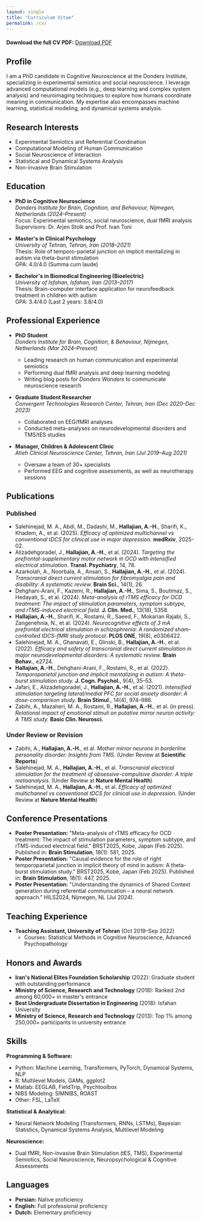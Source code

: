 ```yaml
---
layout: single
title: "Curriculum Vitae"
permalink: /cv/
---
```





<div style="margin-bottom: 20px;"></div>

**Download the full CV PDF:** [Download PDF](/files/cv.pdf)

## Profile

I am a PhD candidate in Cognitive Neuroscience at the Donders Institute, specializing in experimental semiotics and social neuroscience. I leverage advanced computational models (e.g., deep learning and complex system analysis) and neuroimaging techniques to explore how humans coordinate meaning in communication. My expertise also encompasses machine learning, statistical modeling, and dynamical systems analysis.


## Research Interests

- Experimental Semiotics and Referential Coordination  
- Computational Modeling of Human Communication  
- Social Neuroscience of Interaction  
- Statistical and Dynamical Systems Analysis  
- Non-invasive Brain Stimulation  

## Education

- **PhD in Cognitive Neuroscience**  
  *Donders Institute for Brain, Cognition, and Behaviour, Nijmegen, Netherlands (2024–Present)*  
  Focus: Experimental semiotics, social neuroscience, dual fMRI analysis  
  Supervisors: Dr. Arjen Stolk and Prof. Ivan Toni

- **Master's in Clinical Psychology**  
  *University of Tehran, Tehran, Iran (2018–2021)*  
  Thesis: Role of temporo-parietal junction on implicit mentalizing in autism via theta-burst stimulation  
  GPA: 4.0/4.0 (Summa cum laude)

- **Bachelor's in Biomedical Engineering (Bioelectric)**  
  *University of Isfahan, Isfahan, Iran (2013–2017)*  
  Thesis: Brain-computer interface application for neurofeedback treatment in children with autism  
  GPA: 3.4/4.0 (Last 2 years: 3.8/4.0)

## Professional Experience

- **PhD Student**  
  *Donders Institute for Brain, Cognition, & Behaviour, Nijmegen, Netherlands (Mar 2024–Present)*  
  - Leading research on human communication and experimental semiotics  
  - Performing dual fMRI analysis and deep learning modeling  
  - Writing blog posts for *Donders Wonders* to communicate neuroscience research

- **Graduate Student Researcher**  
  *Convergent Technologies Research Center, Tehran, Iran (Dec 2020–Dec 2023)*  
  - Collaborated on EEG/fMRI analyses  
  - Conducted meta-analyses on neurodevelopmental disorders and TMS/tES studies

- **Manager, Children & Adolescent Clinic**  
  *Atieh Clinical Neuroscience Center, Tehran, Iran (Jul 2019–Aug 2021)*  
  - Oversaw a team of 30+ specialists  
  - Performed EEG and cognitive assessments, as well as neurotherapy sessions

## Publications

### Published
- Salehinejad, M. A., Abdi, M., Dadashi, M., **Hallajian, A.-H.**, Sharifi, K., Khadem, A., et al. (2025). *Efficacy of optimized multichannel vs conventional tDCS for clinical use in major depression.* **medRxiv**, 2025-02.
- Alizadehgoradel, J., **Hallajian, A.-H.**, et al. (2024). *Targeting the prefrontal-supplementary motor network in OCD with intensified electrical stimulation.* **Transl. Psychiatry**, 14, 78.
- Azarkolah, A., Noorbala, A., Ansari, S., **Hallajian, A.-H.**, et al. (2024). *Transcranial direct current stimulation for fibromyalgia pain and disability: A systematic review.* **Brain Sci.**, 14(1), 26.
- Dehghani-Arani, F., Kazemi, R., **Hallajian, A.-H.**, Sima, S., Boutimaz, S., Hedayati, S., et al. (2024). *Meta-analysis of rTMS efficacy for OCD treatment: The impact of stimulation parameters, symptom subtype, and rTMS-induced electrical field.* **J. Clin. Med.**, 13(18), 5358.
- **Hallajian, A.-H.**, Sharifi, K., Rostami, R., Saeed, F., Mokarian Rajabi, S., Zangenehnia, N., et al. (2024). *Neurocognitive effects of 3 mA prefrontal electrical stimulation in schizophrenia: A randomized sham-controlled tDCS-fMRI study protocol.* **PLOS ONE**, 19(8), e0306422.
- Salehinejad, M. A., Ghanavati, E., Glinski, B., **Hallajian, A.-H.**, et al. (2022). *Efficacy and safety of transcranial direct current stimulation in major neurodevelopmental disorders: A systematic review.* **Brain Behav.**, e2724.
- **Hallajian, A.-H.**, Dehghani-Arani, F., Rostami, R., et al. (2022). *Temporoparietal junction and implicit mentalizing in autism: A theta-burst stimulation study.* **J. Cogn. Psychol.**, 9(4), 35–53.
- Jafari, E., Alizadehgoradel, J., **Hallajian, A.-H.**, et al. (2021). *Intensified stimulation targeting lateral/medial PFC for social anxiety disorder: A dose-comparison study.* **Brain Stimul.**, 14(4), 974–986.
- Zabihi, A., Mazaheri, M. A., Rostami, R., **Hallajian, A.-H.**, et al. (in press). *Relational impact of emotional stimuli on putative mirror neuron activity: A TMS study.* **Basic Clin. Neurosci.**

### Under Review or Revision
- Zabihi, A., **Hallajian, A.-H.**, et al. *Mother mirror neurons in borderline personality disorder: Insights from TMS.* (Under Review at **Scientific Reports**)
- Salehinejad, M. A., **Hallajian, A.-H.**, et al. *Transcranial electrical stimulation for the treatment of obsessive-compulsive disorder: A triple metaanalysis.* (Under Review at **Nature Mental Health**)
- Salehinejad, M. A., **Hallajian, A.-H.**, et al. *Efficacy of optimized multichannel vs conventional tDCS for clinical use in depression.* (Under Review at **Nature Mental Health**)

## Conference Presentations

- **Poster Presentation:** "Meta-analysis of rTMS efficacy for OCD treatment: The impact of stimulation parameters, symptom subtype, and rTMS-induced electrical field." BRST2025, Kobe, Japan (Feb 2025). Published in: **Brain Stimulation**, 18(1): 581, 2025.
- **Poster Presentation:** "Causal evidence for the role of right temporoparietal junction in implicit theory of mind in autism: A theta-burst stimulation study." BRST2025, Kobe, Japan (Feb 2025). Published in: **Brain Stimulation**, 18(1): 447, 2025.
- **Poster Presentation:** "Understanding the dynamics of Shared Context generation during referential communication – a neural network approach." HILS2024, Nijmegen, NL (Jul 2024).

## Teaching Experience

- **Teaching Assistant, University of Tehran** (Oct 2019–Sep 2022)  
  - Courses: Statistical Methods in Cognitive Neuroscience, Advanced Psychopathology

## Honors and Awards

- **Iran's National Elites Foundation Scholarship** (2022): Graduate student with outstanding performance  
- **Ministry of Science, Research and Technology** (2018): Ranked 2nd among 60,000+ in master's entrance  
- **Best Undergraduate Dissertation in Engineering** (2018): Isfahan University  
- **Ministry of Science, Research and Technology** (2013): Top 1% among 250,000+ participants in university entrance

## Skills

**Programming & Software:**  
- Python: Machine Learning, Transformers, PyTorch, Dynamical Systems, NLP  
- R: Multilevel Models, GAMs, ggplot2  
- Matlab: EEGLAB, FieldTrip, Psychtoolbox  
- NIBS Modeling: SIMNIBS, ROAST  
- Other: FSL, LaTeX  

**Statistical & Analytical:**  
- Neural Network Modeling (Transformers, RNNs, LSTMs), Bayesian Statistics, Dynamical Systems Analysis, Multilevel Modeling

**Neuroscience:**  
- Dual fMRI, Non-invasive Brain Stimulation (tES, TMS), Experimental Semiotics, Social Neuroscience, Neuropsychological & Cognitive Assessments

## Languages

- **Persian:** Native proficiency  
- **English:** Full professional proficiency  
- **Dutch:** Elementary proficiency

